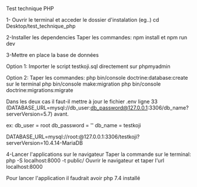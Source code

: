 Test technique PHP

 1- Ouvrir le terminal et acceder le dossier d'instalation
 (eg..) cd Desktop/test_technique_php

 2-Installer les dependencies
 Taper les commandes: npm install et npm run dev

 3-Mettre en place la base de données

 Option 1: 
 Importer le script testkoji.sql directement sur phpmyadmin

 Option 2:
 Taper les commandes: php bin/console doctrine:database:create sur le terminal
                      php bin/console make:migration
                      php bin/console doctrine:migrations:migrate

Dans les deux cas il faut-il mettre à jour le fichier .env ligne 33 (DATABASE_URL=mysql://db_user:db_password@127.0.0.1:3306/db_name?serverVersion=5.7) avant.

ex: db_user = root
    db_password = ''
    db_name = testkoji

DATABASE_URL=mysql://root:@127.0.0.1:3306/testkoji?serverVersion=10.4.14-MariaDB

4-Lancer l'applications sur le navigateur
Taper la commande sur le terminal: php -S localhost:8000 -t public/
Ouvrir le navigateur et taper l'url   localhost:8000

Pour lancer l'application il faudrait avoir php 7.4 installé



